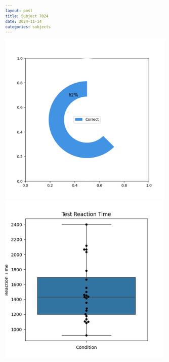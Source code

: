 ```yaml
---
layout: post
title: Subject 7024
date: 2024-11-14
categories: subjects
---
```


![](data/7024/run-9/7024_FN_acc_test.png)
![](data/7024/run-9/7024_FN_rt.png)
